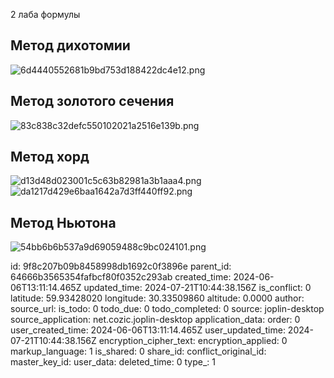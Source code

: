 2 лаба формулы

## Метод дихотомии
![6d4440552681b9bd753d188422dc4e12.png](:/d2f6bf637fd5457ab8558257c2b4c655)

## Метод золотого сечения
![83c838c32defc550102021a2516e139b.png](:/2a1768befe0f4f74b5333ca1819a2689)

## Метод хорд
![d13d48d023001c5c63b82981a3b1aaa4.png](:/f80f9a8d8ba641b0a63a8cccc4155d14)
![da1217d429e6baa1642a7d3ff440ff92.png](:/62265d05023e47ff8133df8867716d84)

## Метод Ньютона
![54bb6b6b537a9d69059488c9bc024101.png](:/e7b7b2c90fe040a9a5b5316afcbcccdc)

id: 9f8c207b09b8458998db1692c0f3896e
parent_id: 64666b3565354fafbcf80f0352c293ab
created_time: 2024-06-06T13:11:14.465Z
updated_time: 2024-07-21T10:44:38.156Z
is_conflict: 0
latitude: 59.93428020
longitude: 30.33509860
altitude: 0.0000
author: 
source_url: 
is_todo: 0
todo_due: 0
todo_completed: 0
source: joplin-desktop
source_application: net.cozic.joplin-desktop
application_data: 
order: 0
user_created_time: 2024-06-06T13:11:14.465Z
user_updated_time: 2024-07-21T10:44:38.156Z
encryption_cipher_text: 
encryption_applied: 0
markup_language: 1
is_shared: 0
share_id: 
conflict_original_id: 
master_key_id: 
user_data: 
deleted_time: 0
type_: 1